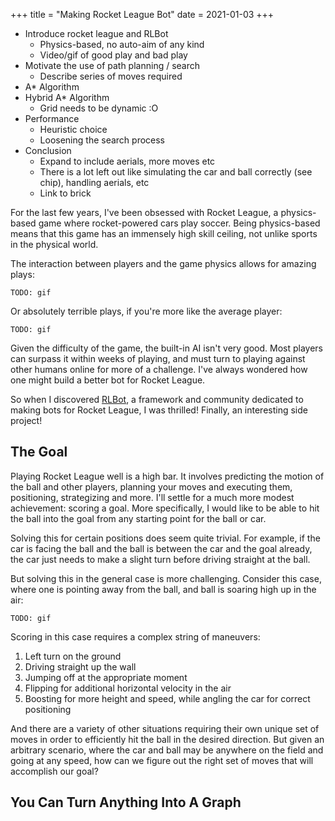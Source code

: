 +++
title = "Making Rocket League Bot"
date = 2021-01-03
+++

- Introduce rocket league and RLBot
  - Physics-based, no auto-aim of any kind
  - Video/gif of good play and bad play
- Motivate the use of path planning / search
  - Describe series of moves required
- A\* Algorithm
- Hybrid A\* Algorithm
  - Grid needs to be dynamic :O
- Performance
  - Heuristic choice
  - Loosening the search process
- Conclusion
  - Expand to include aerials, more moves etc
  - There is a lot left out like simulating the car and ball correctly (see
    chip), handling aerials, etc
  - Link to brick

For the last few years, I've been obsessed with Rocket League, a physics-based
game where rocket-powered cars play soccer. Being physics-based means that this
game has an immensely high skill ceiling, not unlike sports in the physical
world.

The interaction between players and the game physics allows for amazing plays:

    TODO: gif

Or absolutely terrible plays, if you're more like the average player:

    TODO: gif

Given the difficulty of the game, the built-in AI isn't very good. Most
players can surpass it within weeks of playing, and must turn to playing against
other humans online for more of a challenge. I've always wondered how one might
build a better bot for Rocket League.

So when I discovered [RLBot](https://rlbot.org/), a framework and community
dedicated to making bots for Rocket League, I was thrilled! Finally, an
interesting side project!

## The Goal

Playing Rocket League well is a high bar. It involves predicting the motion of
the ball and other players, planning your moves and executing them,
positioning, strategizing and more. I'll settle for a much more modest
achievement: scoring a goal. More specifically, I would like to be able to hit
the ball into the goal from any starting point for the ball or car.

Solving this for certain positions does seem quite trivial. For example, if the
car is facing the ball and the ball is between the car and the goal already,
the car just needs to make a slight turn before driving straight at the ball.

But solving this in the general case is more challenging. Consider this case,
where one is pointing away from the ball, and ball is soaring high up in the air:

    TODO: gif

Scoring in this case requires a complex string of maneuvers:

1. Left turn on the ground
2. Driving straight up the wall
3. Jumping off at the appropriate moment
4. Flipping for additional horizontal velocity in the air
5. Boosting for more height and speed, while angling the car for correct
   positioning

And there are a variety of other situations requiring their own unique set of
moves in order to efficiently hit the ball in the desired direction. But given
an arbitrary scenario, where the car and ball may be anywhere on the field and
going at any speed, how can we figure out the right set of moves that will
accomplish our goal?

## You Can Turn Anything Into A Graph


